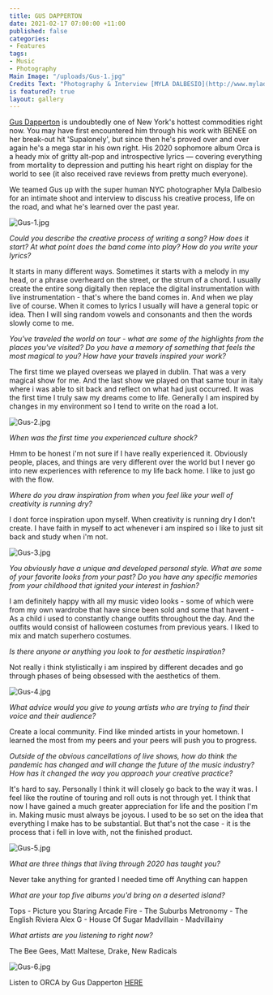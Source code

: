 ```yaml
---
title: GUS DAPPERTON
date: 2021-02-17 07:00:00 +11:00
published: false
categories:
- Features
tags:
- Music
- Photography
Main Image: "/uploads/Gus-1.jpg"
Credits Text: "Photography & Interview [MYLA DALBESIO](http://www.myladalbesio.com/)\n\n"
is featured?: true
layout: gallery
---
```


[Gus Dapperton](https://www.instagram.com/gusdapperton/) is undoubtedly one of New York's hottest commodities right now. You may have first encountered him through his work with BENEE on her break-out hit 'Supalonely', but since then he's proved over and over again he's a mega star in his own right. His 2020 sophomore album Orca is a heady mix of gritty alt-pop and introspective lyrics — covering everything from mortality to depression and putting his heart right on display for the world to see (it also received rave reviews from pretty much everyone). 

We teamed Gus up with the super human NYC photographer Myla Dalbesio for an intimate shoot and interview to discuss his creative process, life on the road, and what he's learned over the past year. 

![Gus-1.jpg](/uploads/Gus-1.jpg)

*Could you describe the creative process of writing a song? How does it start? At what point does the band come into play? How do you write your lyrics?*

It starts in many different ways. Sometimes it starts with a melody in my head, or a phrase overheard on the street, or the strum of a chord. I usually create the entire song digitally then replace the digital instrumentation with live instrumentation - that's where the band comes in. And when we play live of course. When it comes to lyrics I usually will have a general topic or idea. Then I will sing random vowels and consonants and then the words slowly come to me.

*You've traveled the world on tour - what are some of the highlights from the places you've visited? Do you have a memory of something that feels the most magical to you? How have your travels inspired your work?*

The first time we played overseas we played in dublin. That was a very magical show for me. And the last show we played on that same tour in italy where i was able to sit back and reflect on what had just occurred. It was the first time I truly saw my dreams come to life. Generally I am inspired by changes in my environment so I tend to write on the road a lot.

![Gus-2.jpg](/uploads/Gus-2.jpg)

*When was the first time you experienced culture shock?*

Hmm to be honest i'm not sure if I have really experienced it. Obviously people, places, and things are very different over the world but I never go into new experiences with reference to my life back home. I like to just go with the flow.

*Where do you draw inspiration from when you feel like your well of creativity is running dry?*

I dont force inspiration upon myself. When creativity is running dry I don't create. I have faith in myself to act whenever i am inspired so i like to just sit back and study when i'm not.

![Gus-3.jpg](/uploads/Gus-3.jpg)

*You obviously have a unique and developed personal style. What are some of your favorite looks from your past? Do you have any specific memories from your childhood that ignited your interest in fashion?* 

I am definitely happy with all my music video looks - some of which were from my own wardrobe that have since been sold and some that havent - As a child i used to constantly change outfits throughout the day. And the outfits would consist of halloween costumes from previous years. I liked to mix and match superhero costumes.

*Is there anyone or anything you look to for aesthetic inspiration?*

Not really i think stylistically i am inspired by different decades and go through phases of being obsessed with the aesthetics of them.

![Gus-4.jpg](/uploads/Gus-4.jpg)

*What advice would you give to young artists who are trying to find their voice and their audience?*

Create a local community. Find like minded artists in your hometown. I learned the most from my peers and your peers will push you to progress.

*Outside of the obvious cancellations of live shows, how do think the pandemic has changed and will change the future of the music industry? How has it changed the way you approach your creative practice?*

It's hard to say. Personally I think it will closely go back to the way it was. I feel like the routine of touring and roll outs is not through yet. I think that now I have gained a much greater
appreciation for life and the position I'm in. Making music must always be joyous. I used to be so set on the idea that everything I make has to be substantial. But that's not the case - it is the
process that i fell in love with, not the finished product.

![Gus-5.jpg](/uploads/Gus-5.jpg)

*What are three things that living through 2020 has taught you?*

Never take anything for granted
I needed time off
Anything can happen

*What are your top five albums you'd bring on a deserted island?*

Tops - Picture you Staring
Arcade Fire - The Suburbs
Metronomy - The English Riviera
Alex G - House Of Sugar
Madvillain - Madvillainy

*What artists are you listening to right now?*

The Bee Gees, Matt Maltese, Drake, New Radicals

![Gus-6.jpg](/uploads/Gus-6.jpg)

Listen to ORCA by Gus Dapperton [HERE](https://gusdapperton.lnk.to/orcaPR)